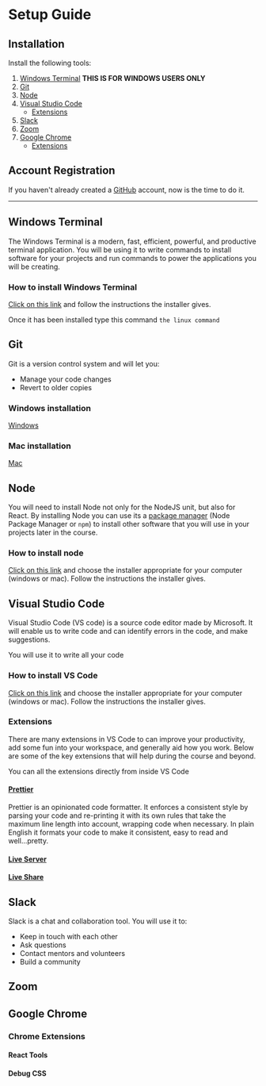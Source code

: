 # Setup Guide

<!-- Add an introduction -->

## Installation

Install the following tools:

1. [Windows Terminal](#windows-terminal) **THIS IS FOR WINDOWS USERS ONLY**
1. [Git](#git)
1. [Node](#node)
1. [Visual Studio Code](#visual-studio-code)
   - [Extensions](#extensions)
1. [Slack](#slack)
1. [Zoom](#zoom)
1. [Google Chrome](#google-chrome)
   - [Extensions](#chrome-extensions)

## Account Registration

If you haven't already created a [GitHub](https://github.com/signup?ref_cta=Sign+up&ref_loc=header+logged+out&ref_page=%2F&source=header-home) account, now is the time to do it.

---

## Windows Terminal

The Windows Terminal is a modern, fast, efficient, powerful, and productive terminal application. You will be using it to write commands to install software for your projects and run commands to power the applications you will be creating.

### How to install Windows Terminal

[Click on this link](https://nodejs.org/en/download/) and follow the instructions the installer gives.

<!-- Michael to send command over -->
Once it has been installed type this command `the linux command`

## Git

Git is a version control system and will let you:

- Manage your code changes
- Revert to older copies

### Windows installation

<!-- write something about using the windows terminal -->

[Windows](https://github.com/git-guides/install-git#install-git-on-windows)

### Mac installation

[Mac](https://github.com/git-guides/install-git#install-git-on-mac)

## Node

You will need to install Node not only for the NodeJS unit, but also for React. By installing Node you can use its a [package manager](https://en.wikipedia.org/wiki/Package_manager) (Node Package Manager or `npm`) to install other software that you will use in your projects later in the course.

### How to install node

[Click on this link](https://nodejs.org/en/download/) and choose the installer appropriate for your computer (windows or mac). Follow the instructions the installer gives.

## Visual Studio Code

Visual Studio Code (VS code) is a source code editor made by Microsoft. It will enable us to write code and can identify errors in the code, and make suggestions.

You will use it to write all your code

### How to install VS Code

[Click on this link](https://code.visualstudio.com/download) and choose the installer appropriate for your computer (windows or mac). Follow the instructions the installer gives.

### Extensions

There are many extensions in VS Code to can improve your productivity, add some fun into your workspace, and generally aid how you work. Below are some of the key extensions that will help during the course and beyond.

You can all the extensions directly from inside VS Code

#### [Prettier](https://marketplace.visualstudio.com/items?itemName=esbenp.prettier-vscode)

Prettier is an opinionated code formatter. It enforces a consistent style by parsing your code and re-printing it with its own rules that take the maximum line length into account, wrapping code when necessary. In plain English it formats your code to make it consistent, easy to read and well...pretty.

#### [Live Server](https://marketplace.visualstudio.com/items?itemName=ritwickdey.LiveServer)

#### [Live Share](https://marketplace.visualstudio.com/items?itemName=MS-vsliveshare.vsliveshare)

## Slack

Slack is a chat and collaboration tool. You will use it to:

- Keep in touch with each other
- Ask questions
- Contact mentors and volunteers
- Build a community

## Zoom

<!-- why are we using zoom -->
## Google Chrome

<!-- Why use chrome -->

### Chrome Extensions

#### React Tools

#### Debug CSS
